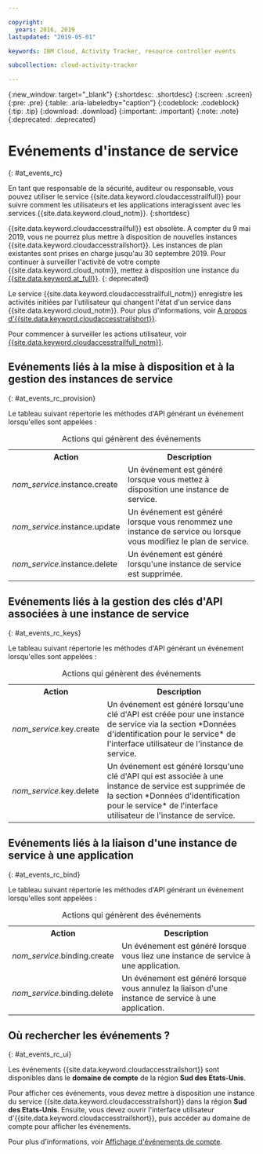 ```yaml
---

copyright:
  years: 2016, 2019
lastupdated: "2019-05-01"

keywords: IBM Cloud, Activity Tracker, resource controller events

subcollection: cloud-activity-tracker

---
```


{:new_window: target="_blank"}
{:shortdesc: .shortdesc}
{:screen: .screen}
{:pre: .pre}
{:table: .aria-labeledby="caption"}
{:codeblock: .codeblock}
{:tip: .tip}
{:download: .download}
{:important: .important}
{:note: .note}
{:deprecated: .deprecated}

# Evénements d'instance de service  
{: #at_events_rc}

En tant que responsable de la sécurité, auditeur ou responsable, vous pouvez utiliser le service {{site.data.keyword.cloudaccesstrailfull}} pour suivre comment les utilisateurs et les applications interagissent avec les services {{site.data.keyword.cloud_notm}}. 
{:shortdesc}

{{site.data.keyword.cloudaccesstrailfull}} est obsolète. A compter du 9 mai 2019, vous ne pourrez plus mettre à disposition de nouvelles instances {{site.data.keyword.cloudaccesstrailshort}}. Les instances de plan existantes sont prises en charge jusqu'au 30 septembre 2019. Pour continuer à surveiller l'activité de votre compte {{site.data.keyword.cloud_notm}}, mettez à disposition une instance du [{{site.data.keyword.at_full}}](/docs/services/Activity-Tracker-with-LogDNA?topic=logdnaat-getting-started#getting-started).
{: deprecated}

Le service {{site.data.keyword.cloudaccesstrailfull_notm}} enregistre les activités initiées par l'utilisateur qui changent l'état d'un service dans {{site.data.keyword.cloud_notm}}. Pour plus d'informations, voir [A propos d'{{site.data.keyword.cloudaccesstrailshort}}](/docs/services/cloud-activity-tracker?topic=cloud-activity-tracker-activity_tracker_ov#activity_tracker_ov).

Pour commencer à surveiller les actions utilisateur, voir [{{site.data.keyword.cloudaccesstrailfull_notm}}](/docs/services/cloud-activity-tracker?topic=cloud-activity-tracker-getting-started). 


## Evénements liés à la mise à disposition et à la gestion des instances de service
{: #at_events_rc_provision}

Le tableau suivant répertorie les méthodes d'API générant un événement lorsqu'elles sont appelées :

<table>
  <caption>Actions qui génèrent des événements</caption>
  <tr>
    <th>Action</th>
	  <th>Description</th>
  </tr>
  <tr>
    <td><i>nom_service</i>.instance.create</td>
	  <td>Un événement est généré lorsque vous mettez à disposition une instance de service.</td>
  </tr>
  <tr>
    <td><i>nom_service</i>.instance.update</td>
	  <td>Un événement est généré lorsque vous renommez une instance de service ou lorsque vous modifiez le plan de service.</td>
  </tr>
  <tr>
    <td><i>nom_service</i>.instance.delete</td>
	  <td>Un événement est généré lorsqu'une instance de service est supprimée.</td>
  </tr>
</table>


##  Evénements liés à la gestion des clés d'API associées à une instance de service
{: #at_events_rc_keys}

Le tableau suivant répertorie les méthodes d'API générant un événement lorsqu'elles sont appelées :

<table>
  <caption>Actions qui génèrent des événements</caption>
  <tr>
    <th>Action</th>
	  <th>Description</th>
  </tr>
  <tr>
    <td><i>nom_service</i>.key.create</td>
	  <td>Un événement est généré lorsqu'une clé d'API est créée pour une instance de service via la section *Données d'identification pour le service* de l'interface utilisateur de l'instance de service.</td>
  </tr>
  <tr>
    <td><i>nom_service</i>.key.delete</td>
	  <td>Un événement est généré lorsqu'une clé d'API qui est associée à une instance de service est supprimée de la section *Données d'identification pour le service* de l'interface utilisateur de l'instance de service.</td>
  </tr>
</table>

##  Evénements liés à la liaison d'une instance de service à une application
{: #at_events_rc_bind}

Le tableau suivant répertorie les méthodes d'API générant un événement lorsqu'elles sont appelées :

<table>
  <caption>Actions qui génèrent des événements</caption>
  <tr>
    <th>Action</th>
	  <th>Description</th>
  </tr>
  <tr>
    <td><i>nom_service</i>.binding.create</td>
	  <td>Un événement est généré lorsque vous liez une instance de service à une application.</td>
  </tr>
  <tr>
    <td><i>nom_service</i>.binding.delete</td>
	  <td>Un événement est généré lorsque vous annulez la liaison d'une instance de service à une application.</td>
  </tr>
</table>




## Où rechercher les événements ?
{: #at_events_rc_ui}

Les événements {{site.data.keyword.cloudaccesstrailshort}} sont disponibles dans le **domaine de compte** de la région **Sud des Etats-Unis**.

Pour afficher ces événements, vous devez mettre à disposition une instance du service {{site.data.keyword.cloudaccesstrailshort}} dans la région **Sud des Etats-Unis**. Ensuite, vous devez ouvrir l'interface utilisateur d'{{site.data.keyword.cloudaccesstrailshort}}, puis accéder au domaine de compte pour afficher les événements. 

Pour plus d'informations, voir [Affichage d'événements de compte](/docs/services/cloud-activity-tracker/how-to/manage-events-ui?topic=cloud-activity-tracker-view_acc_events#view_acc_events_account_events).



